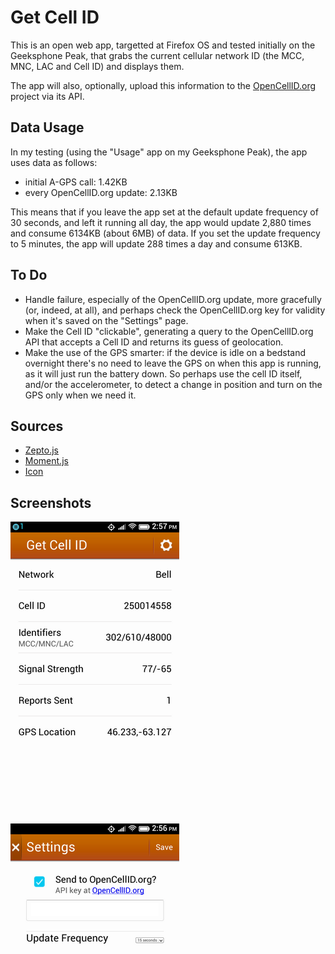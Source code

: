 Get Cell ID
===========

This is an open web app, targetted at Firefox OS and tested initially on the Geeksphone Peak, that grabs the current cellular network ID (the MCC, MNC, LAC and Cell ID) and displays them.

The app will also, optionally, upload this information to the [OpenCellID.org](http://opencellid.org) project via its API.

Data Usage
----------

In my testing (using the "Usage" app on my Geeksphone Peak), the app uses data as follows:

* initial A-GPS call: 1.42KB
* every OpenCellID.org update: 2.13KB

This means that if you leave the app set at the default update frequency of 30 seconds, and left it running all day, the app would update 2,880 times and consume 6134KB (about 6MB) of data. If you set the update frequency to 5 minutes, the app will update 288 times a day and consume 613KB.

To Do
-----

* Handle failure, especially of the OpenCellID.org update, more gracefully (or, indeed, at all), and perhaps check the OpenCellID.org key for validity when it's saved on the "Settings" page.
* Make the Cell ID "clickable", generating a query to the OpenCellID.org API that accepts a Cell ID and returns its guess of geolocation.
* Make the use of the GPS smarter: if the device is idle on a bedstand overnight there's no need to leave the GPS on when this app is running, as it will just run the battery down. So perhaps use the cell ID itself, and/or the accelerometer, to detect a change in position and turn on the GPS only when we need it.

Sources
-------

* [Zepto.js](http://zeptojs.com/)
* [Moment.js](http://momentjs.com/)
* [Icon](http://vector.me/browse/195013/radio_wireless_tower_clip_art)

Screenshots
-----------

![image](screenshots/getcellid-screenshot.png)
![image](screenshots/getcellid-settings-screenshot.png)
